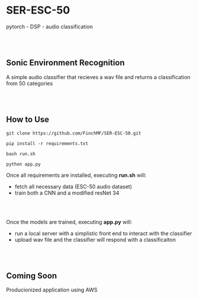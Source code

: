 # SER-ESC-50
pytorch - DSP - audio classification

</br></br>

## Sonic Environment Recognition

A simple audio classifier that recieves a wav file and returns a classification from 50 categories

</br></br>

## How to Use

    git clone https://github.com/FinchMF/SER-ESC-50.git

    pip install -r requirements.txt

    bash run.sh

    python app.py



Once all requirements are installed, executing **run.sh** will:

*   fetch all necessary data (ESC-50 audio dataset)
*   train both a CNN and a modified resNet 34 

</br></br>

Once the models are trained, executing **app.py** will:

*   run a local server with a simplistic front end to interact with the classifier 
*   upload wav file and the classifier will respond with a classificaiton 

</br></br>

## Coming Soon
Producionized application using AWS





